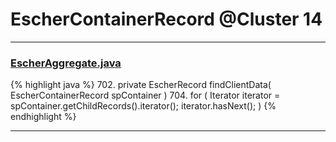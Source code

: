 # EscherContainerRecord @Cluster 14

***

### [EscherAggregate.java](https://searchcode.com/codesearch/view/15642409/)
{% highlight java %}
702. private EscherRecord findClientData( EscherContainerRecord spContainer )
704.     for ( Iterator iterator = spContainer.getChildRecords().iterator(); iterator.hasNext(); )
{% endhighlight %}

***

